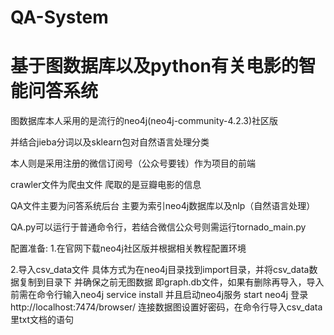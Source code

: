 # QA-System
# 基于图数据库以及python有关电影的智能问答系统
图数据库本人采用的是流行的neo4j(neo4j-community-4.2.3)社区版 

并结合jieba分词以及sklearn包对自然语言处理分类

本人则是采用注册的微信订阅号（公众号要钱）作为项目的前端

crawler文件为爬虫文件 爬取的是豆瓣电影的信息

QA文件主要为问答系统后台 主要为索引neo4j数据库以及nlp（自然语言处理）

QA.py可以运行于普通命令行，若结合微信公众号则需运行tornado_main.py


配置准备:
1.在官网下载neo4j社区版并根据相关教程配置环境

2.导入csv_data文件
具体方式为在neo4j目录找到import目录，并将csv_data数据复制到目录下
并确保之前无图数据 即graph.db文件，如果有删除再导入，导入前需在命令行输入neo4j service install
并且启动neo4j服务 start neo4j
登录http://localhost:7474/browser/
连接数据图设置好密码，在命令行导入csv_data里txt文档的语句

